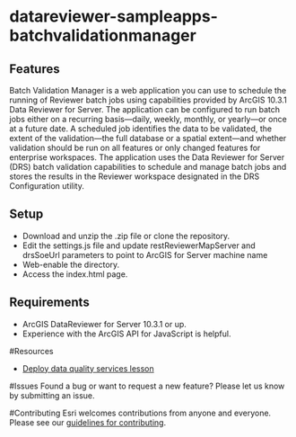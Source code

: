 # datareviewer-sampleapps-batchvalidationmanager

## Features

Batch Validation Manager is a web application you can use to schedule the running of Reviewer batch jobs using capabilities provided by ArcGIS 10.3.1 Data Reviewer for Server. The application can be configured to run batch jobs either on a recurring basis—daily, weekly, monthly, or yearly—or once at a future date. A scheduled job identifies the data to be validated, the extent of the validation—the full database or a spatial extent—and whether validation should be run on all features or only changed features for enterprise workspaces. The application uses the Data Reviewer for Server (DRS) batch validation capabilities to schedule and manage batch jobs and stores the results in the Reviewer workspace designated in the DRS Configuration utility.

## Setup
  * Download and unzip the .zip file or clone the repository.
  * Edit the settings.js file and update restReviewerMapServer and drsSoeUrl parameters to point to ArcGIS for Server machine name
  * Web-enable the directory.
  * Access the index.html page.
  
## Requirements
  * ArcGIS DataReviewer for Server 10.3.1 or up.
  * Experience with the ArcGIS API for JavaScript is helpful.

#Resources
- [Deploy data quality services lesson](http://server.arcgis.com/en/data-reviewer/latest/help/lesson-1-deploy-data-quality-services.htm)

#Issues
Found a bug or want to request a new feature? Please let us know by submitting an issue. 

#Contributing
Esri welcomes contributions from anyone and everyone. Please see our [guidelines for contributing](https://github.com/esri/contributing).
